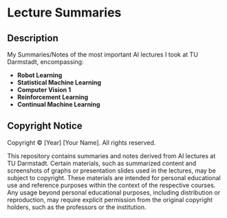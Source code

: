 # Lecture Summaries
## Description
My Summaries/Notes of the most important AI lectures I took at TU Darmstadt, encompassing:
- **Robot Learning** 
- **Statistical Machine Learning** 
- **Computer Vision 1** 
- **Reinforcement Learning**
- **Continual Machine Learning**

## Copyright Notice

Copyright © [Year] [Your Name]. All rights reserved.

This repository contains summaries and notes derived from AI lectures at TU Darmstadt. Certain materials, such as summarized content and screenshots of graphs or presentation slides used in the lectures, may be subject to copyright. These materials are intended for personal educational use and reference purposes within the context of the respective courses. Any usage beyond personal educational purposes, including distribution or reproduction, may require explicit permission from the original copyright holders, such as the professors or the institution.
